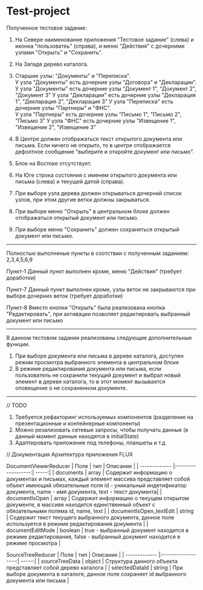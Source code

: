 # Test-project
Полученное тестовое задание:
1) На Севере наименование приложения "Тестовое задание" (слева) и иконка "пользоватеь" (справа), и меню "Действия" с дочерними узлами "Открыть" и "Сохранить". 
2) На Западе дерево каталога.  
3) Старшие узлы: "Документы" и "Переписка".  
  У узла "Документы" есть дочерние узлы "Договора" и "Декларации".  
  У узла "Документы" есть дочерние узлы "Документ 1", "Документ 2", "Документ 3" 
  У узла "Декларации" есть дочерние узлы "Декларация 1", "Декларация 2", "Декларация 3" 
  У узла "Переписка" есть дочерние узлы "Партнеры" и "ФНС".  
  У узла "Партнеры" есть дочерние узлы "Письмо 1", "Письмо 2", "Письмо 3" 
  У узла "ФНС" есть дочерние узлы "Извещение 1", "Извещение 2", "Извещение 3" 
    
4) В Центре должен отображаться текст открытого документа или письма. Если ничего не открыто, то в центре отображается дефолтное сообщение "выберите и откройте документ или письмо". 
5) Блок на Востоке отсутствует. 
6) На Юге строка состояния с именем открытого документа или письма (слева) и текущей датой (справа).   
7) При выборе узла дерева должен открываться дочерний список узлов, при этом другие ветки должны закрываться. 
8) При выборе меню "Открыть" в центральном блоке должен отображаться открытый документ или письмо. 
9) При выборе меню "Сохранить" должен сохраняться открытый документ или письмо.
___________________________________________________________________________________________
Полностью выполненые пункты в соотствии с полученным заданием: 
2,3,4,5,6,9

Пункт-1 Данный пункт выполнен кроме, меню "Действия" (требует доработки)

Пункт-7 Данный пункт выполнен кроме, узлы веток не закрываются при выборе дочерних веток (требует доработки)

Пункт-8 Вместо кнопки "Открыть" была реализована кнопка "Редактировать", при активации позволяет редактировать выбранный документ или письмо

___________________________________________________________________________________________

В данном тестовом задании реализованы следующие дополнительные функции.

1) При выборе документа или письма в дереве каталога, доступен режим просмотра выбранного элемента в центральном блоке
2) В режиме редактирования документа или письма, если пользователь не сохранили текущий документ и выбрал новый элемент в дереве каталога, то в этот момент вызывается оповещение о не сохраненном документе.
___________________________________________________________________________________________

// TODO

1) Требуется рефакторинг используемых компонентов (разделение на презентационные и контейнерные компоненты)
2) Можно резализовать сетевые запросы, чтобы получать данные (в данный момент данные находятся в initialState)
3) Адаптировать приложение под телефоны, планшеты и т.д

// Документация
Архитектура приложения FLUX

DocumentViewerReducer
| Поле      | тип               | Описание |
| ------------- |:------------------:| -----:|
| documents     | array    | Содержит информацию о документах и письмах, каждый элемент массива представляет собой объект имеющий обязательные поля id - уникальный индетификатор документа, name - имя документа, text - текст документа|
| documentIsOpen | array    | Содержит информацию о текущем открытом документе, в массиве находится единственный объект с обязательными поляма id, name, text |
| documentIsOpen_textEdit | string | Содержит текст текущего выбранного документа, данное поле используется в режиме редактирования документа |
| documentEditMode | boolean | true - выбранный документ находится в режиме редактирования, false - выбранный документ находится в режиме просмотра |

SourceTreeReducer
| Поле      | тип               | Описание |
| ------------- |:------------------:| -----:|
| sourceTreeData | object | Структура данного объекта представляет собой дерево каталога |
| selectedDataId | string | При выборе документа в каталоге, данное поле сохраняет id выбранного документа или письма |
